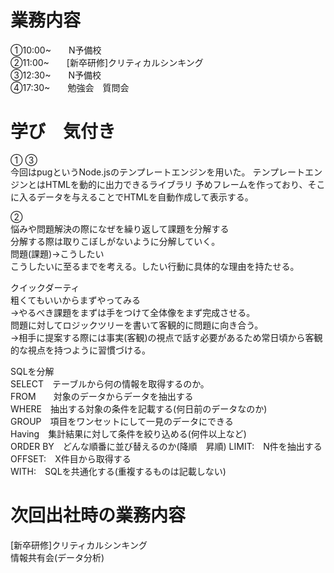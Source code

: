 # 業務内容
①10:00~　　N予備校  
②11:00~　　[新卒研修]クリティカルシンキング  
③12:30~　　N予備校  
④17:30~　　勉強会　質問会  

# 学び　気付き

① ③  
今回はpugというNode.jsのテンプレートエンジンを用いた。
テンプレートエンジンとはHTMLを動的に出力できるライブラリ
予めフレームを作っており、そこに入るデータを与えることでHTMLを自動作成して表示する。
  



②  
悩みや問題解決の際になぜを繰り返して課題を分解する  
分解する際は取りこぼしがないように分解していく。  
問題(課題)→こうしたい  
こうしたいに至るまでを考える。したい行動に具体的な理由を持たせる。  

クイックダーティ  
粗くてもいいからまずやってみる  
→やるべき課題をまずは手をつけて全体像をまず完成させる。  
問題に対してロジックツリーを書いて客観的に問題に向き合う。  
→相手に提案する際には事実(客観)の視点で話す必要があるため常日頃から客観的な視点を持つように習慣づける。  



SQLを分解    
SELECT　テーブルから何の情報を取得するのか。  
FROM　　対象のデータからデータを抽出する  
WHERE　抽出する対象の条件を記載する(何日前のデータなのか)  
GROUP　項目をワンセットにして一見のデータにできる  
Having　集計結果に対して条件を絞り込める(何件以上など)  
ORDER BY　どんな順番に並び替えるのか(降順　昇順)
LIMIT:　N件を抽出する  
OFFSET:　X件目から取得する  
WITH:　SQLを共通化する(重複するものは記載しない)  



# 次回出社時の業務内容
[新卒研修]クリティカルシンキング  
情報共有会(データ分析)